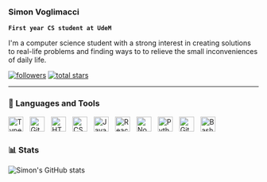 ### Simon Voglimacci

**`First year CS student at UdeM`**

I'm a computer science student with a strong interest in creating solutions to real-life problems and finding ways to to relieve the small inconveniences of daily life.

  <p align="left">
    <a href="https://github.com/svoglimacci?tab=followers">
      <img alt="followers" title="Follow me on Github" src="https://custom-icon-badges.demolab.com/github/followers/svoglimacci?color=236ad3&labelColor=1155ba&style=for-the-badge&logo=person-add&label=Follow&logoColor=white"/></a>
      <a href="https://github.com/ForrestKnight?tab=repositories&sort=stargazers">
    <a href="https://github.com/svoglimacci?tab=repositories&sort=stargazers">
      <img alt="total stars" title="Total stars on GitHub" src="https://custom-icon-badges.demolab.com/github/followers/svoglimacci?color=55960c&style=for-the-badge&labelColor=488207&logo=star"/></a>
  </p>
  
  ---

### 🧰 Languages and Tools

<img align="left" alt="TypeScript" width="30px" style="padding-right:10px;" src="https://cdn.jsdelivr.net/gh/devicons/devicon/icons/typescript/typescript-plain.svg" />
<img align="left" alt="Git" width="30px" style="padding-right:10px;" src="https://cdn.jsdelivr.net/gh/devicons/devicon/icons/git/git-original.svg" />
<img align="left" alt="HTML" width="30px" style="padding-right:10px;" src="https://cdn.jsdelivr.net/gh/devicons/devicon/icons/html5/html5-plain.svg" />
<img align="left" alt="CSS" width="30px" style="padding-right:10px;" src="https://cdn.jsdelivr.net/gh/devicons/devicon/icons/css3/css3-plain.svg" />
<img align="left" alt="JavaScript" width="30px" style="padding-right:10px;" src="https://cdn.jsdelivr.net/gh/devicons/devicon/icons/javascript/javascript-plain.svg" />
<img align="left" alt="React" width="30px" style="padding-right:10px;" src="https://cdn.jsdelivr.net/gh/devicons/devicon/icons/react/react-original.svg" />
<img align="left" alt="NodeJS" width="30px" style="padding-right:10px;" src="https://cdn.jsdelivr.net/gh/devicons/devicon/icons/nodejs/nodejs-original.svg" />
<img align="left" alt="Python" width="30px" style="padding-right:10px;" src="https://cdn.jsdelivr.net/gh/devicons/devicon/icons/python/python-plain.svg" />
<img align="left" alt="GitHub" width="30px" style="padding-right:10px;" src="https://cdn.jsdelivr.net/gh/devicons/devicon/icons/github/github-original.svg" />
<img align="left" alt="Bash" width="30px" style="padding-right:10px;" src="https://cdn.jsdelivr.net/gh/devicons/devicon/icons/bash/bash-original.svg" />
<br />

#


#

### 📊 Stats

![Simon's GitHub stats](https://github-readme-stats.vercel.app/api?username=svoglimacci&show_icons=true&theme=gruvbox)

<!-- ![GitHub Streak](https://streak-stats.demolab.com?user=svoglimacci&theme=gruvbox&border_radius=4.5) -->

#
